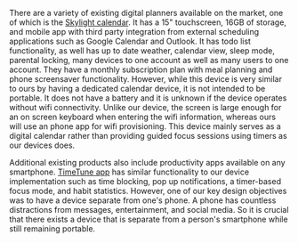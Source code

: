 There are a variety of existing digital planners available on the market, one of which is the [Skylight calendar](https://www.skylightframe.com/products/skylight-calendar/). It has a 15" touchscreen, 16GB of storage, and mobile app with third party integration from external scheduling applications such as Google Calendar and Outlook. It has todo list functionality, as well has up to date weather, calendar view, sleep mode, parental locking, many devices to one account as well as many users to one account. They have a monthly subscription plan with meal planning and phone screensaver functionality.
However, while this device is very similar to ours by having a dedicated calendar device, it is not intended to be portable. It does not have a battery and it is unknown if the device operates without wifi connectivity. Unlike our device, the screen is large enough for an on screen keyboard when entering the wifi information, whereas ours will use an phone app for wifi provisioning. This device mainly serves as a digital calendar rather than providing guided focus sessions using timers as our devices does.

Additional existing products also include productivity apps available on any smartphone. [TimeTune app](https://play.google.com/store/apps/details?id=com.gmail.jmartindev.timetune&hl=en_US) has similar functionality to our device implementation such as time blocking, pop up notifications, a timer-based focus mode, and habit statistics. However, one of our key design objectives was to have a device separate from one's phone. A phone has countless distractions from messages, entertainment, and social media. So it is crucial that there exists a device that is separate from a person's smartphone while still remaining portable.
